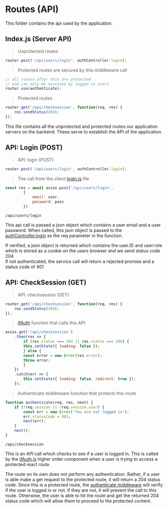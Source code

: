 # Routes (API)

This folder contains the api used by the application.

## Index.js (Server API)

> Unprotected routes

```javascript
router.post('/api/users/login', authController.login);
```

> Protected routes are secured by this middleware call

```javascript
// all routes after this are protected
// and can only be accessed by logged in users
router.use(authenticate);
```

> Protected routes

```javascript
router.get('/api/checksession', function(req, res) {
    res.sendStatus(204);
});
```

This file contains all the unprotected and protected routes our application servers on the backend. These serve to establish the API of the application.

## API: Login (POST)

> API: login (POST)

```javascript
router.post('/api/users/login', authController.login);
```

> The call from the client [login.js](#login-js) file

```javascript
const res = await axios.post('/api/users/login', 
        {
            email: user, 
            password: pass
        })
```

<code>/api/users/login</code>

This api call is passed a json object which contains a user email and a user password. When called, this json object is passed to the [authController.login](#auth-js-controller) as the req parameter in the function.

<aside class="success">If verified, a json object is returned which contains the user.ID and user.role which is stored as a cookie on the users browser and we send status code 204</aside>

<aside class="warning">If not authenticated, the service call will return a rejected promise and a status code of 401</aside>

## API: CheckSession (GET)

> API: checksession (GET)

```javascript
router.get('/api/checksession', function(req, res) {
    res.sendStatus(204);
});
```

> [ifAuth](#ifauth-js) function that calls this API

```javascript
axios.get('/api/checksession')
    .then(res => {
        if (res.status === 204 || res.status === 200) {
        this.setState({ loading: false });
        } else {
        const error = new Error(res.error);
        throw error;
        }
    })
    .catch(err => {
        this.setState({ loading: false, redirect: true });
    });
```

> Authenticate middleware function that protects this route

```javascript
function authenticate(req, res, next) {
    if (!req.session || !req.session.user) {
        const err = new Error('You are not logged in');
        err.statusCode = 401;
        next(err);
    }
    next();
}
```

<code>/api/checksession</code>

This is an API call which checks to see if a user is logged in. This is called by the [ifAuth.js](#ifauth-js) higher order component when a user is trying to access a protected react route.

The route on its own does not perform any authentication. Rather, if a user is able make a get request to the protected route, it will return a 204 status code. Since this is a protected route, the [authenticate middleware](#authenticate-js) will verify if the user is logged in or not. If they are not, it will prevent the call to this route. Otherwise, the user is able to hit the route and get the returned 204 status code which will allow them to proceed to the protected content.